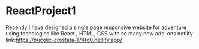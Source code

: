 # ReactProject1
Recently I have designed a single page responsive website for adventure using techologies like React , HTML, CSS with so many new add-ons
netlify link:https://bucolic-crostata-174fc0.netlify.app/
